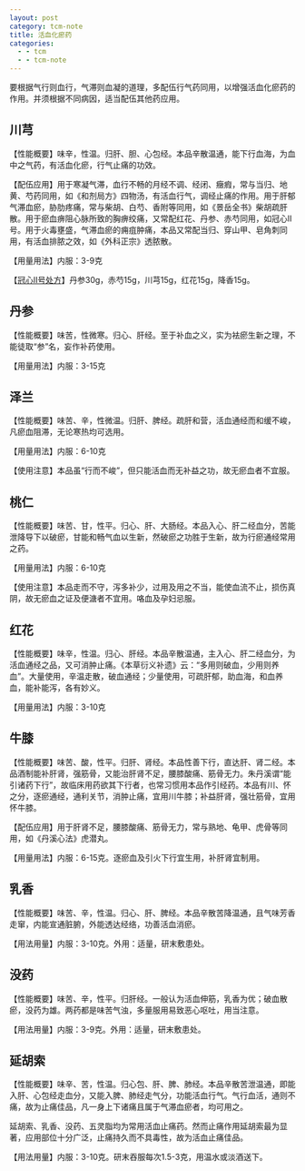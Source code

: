 ```yaml
---
layout: post
category: tcm-note
title: 活血化瘀药
categories:
  - - tcm
  - - tcm-note
---
```


要根据气行则血行，气滞则血凝的道理，多配伍行气药同用，以增强活血化瘀药的作用。并须根据不同病因，适当配伍其他药应用。

## 川芎 ##

【性能概要】味辛，性温。归肝、胆、心包经。本品辛散温通，能下行血海，为血中之气药，有活血化瘀，行气止痛的功效。

【配伍应用】用于寒凝气滞，血行不畅的月经不调、经闭、癥瘕，常与当归、地黄、芍药同用，如《和剂局方》四物汤，有活血行气，调经止痛的作用。用于肝郁气滞血瘀，胁肋疼痛，常与柴胡、白芍、香附等同用，如《景岳全书》柴胡疏肝散。用于瘀血痹阻心脉所致的胸痹绞痛，又常配红花、丹参、赤芍同用，如冠心II号。用于火毒壅盛，气滞血瘀的痈疽肿痛，本品又常配当归、穿山甲、皂角刺同用，有活血排脓之效，如《外科正宗》透脓散。

【用量用法】内服：3-9克
	
【[冠心II号处方](http://www.wiki8.com/guanxin.A2.F2hao_57283/)】丹参30g，赤芍15g，川芎15g，红花15g，降香15g。

## 丹参 ##

【性能概要】味苦，性微寒。归心、肝经。至于补血之义，实为袪瘀生新之理，不能徒取“参”名，妄作补药使用。

【用量用法】内服：3-15克

## 泽兰 ##

【性能概要】味苦、辛，性微温。归肝、脾经。疏肝和营，活血通经而和缓不峻，凡瘀血阻滞，无论寒热均可选用。

【用量用法】内服：6-10克

【使用注意】本品虽“行而不峻”，但只能活血而无补益之功，故无瘀血者不宜服。

## 桃仁 ##

【性能概要】味苦、甘，性平。归心、肝、大肠经。本品入心、肝二经血分，苦能泄降导下以破瘀，甘能和畅气血以生新，然破瘀之功胜于生新，故为行瘀通经常用之药。

【用量用法】内服：6-10克

【使用注意】本品走而不守，泻多补少，过用及用之不当，能使血流不止，损伤真阴，故无瘀血之证及便溏者不宜用。咯血及孕妇忌服。

## 红花 ##

【性能概要】味辛，性温。归心、肝经。本品辛散温通，主入心、肝二经血分，为活血通经之品，又可消肿止痛。《本草衍义补遗》云：“多用则破血，少用则养血”。大量使用，辛温走散，破血通经；少量使用，可疏肝郁，助血海，和血养血，能补能泻，各有妙义。

【用量用法】内服：3-10克

## 牛膝 ##

【性能概要】味苦、酸，性平。归肝、肾经。本品性善下行，直达肝、肾二经。本品酒制能补肝肾，强筋骨，又能治肝肾不足，腰膝酸痛、筋骨无力。朱丹溪谓“能引诸药下行”，故临床用药欲其下行者，也常习惯用本品作引经药。本品有川、怀之分，逐瘀通经，通利关节，消肿止痛，宜用川牛膝；补益肝肾，强壮筋骨，宜用怀牛膝。

【配伍应用】用于肝肾不足，腰膝酸痛、筋骨无力，常与熟地、龟甲、虎骨等同用，如《丹溪心法》虎潜丸。

【用量用法】内服：6-15克。逐瘀血及引火下行宜生用，补肝肾宜制用。

## 乳香 ##

【性能概要】味苦、辛，性温。归心、肝、脾经。本品辛散苦降温通，且气味芳香走窜，内能宣通脏腑，外能透达经络，功善活血消瘀。

【用法用量】内服：3-10克。外用：适量，研末敷患处。

## 没药 ##

【性能概要】味苦、辛，性平。归肝经。一般认为活血伸筋，乳香为优；破血散瘀，没药为雄。两药都是味苦气浊，多量服用易致恶心呕吐，用当注意。

【用法用量】内服：3-9克。外用：适量，研末敷患处。

## 延胡索 ##

【性能概要】味辛、苦，性温。归心包、肝、脾、肺经。本品辛散苦泄温通，即能入肝、心包经走血分，又能入脾、肺经走气分，功能活血行气。气行血活，通则不痛，故为止痛佳品，凡一身上下诸痛且属于气滞血瘀者，均可用之。

延胡索、乳香、没药、五灵脂均为常用活血止痛药。然而止痛作用延胡索最为显著，应用部位十分广泛，止痛持久而不具毒性，故为活血止痛佳品。

【用法用量】内服：3-10克。研末吞服每次1.5-3克，用温水或淡酒送下。